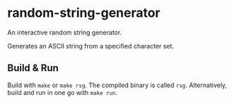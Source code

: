 # random-string-generator

An interactive random string generator.

Generates an ASCII string from a specified character set.

## Build & Run

Build with `make` or `make rsg`. The compiled binary is called `rsg`. Alternatively, build and run
in one go with `make run`.
